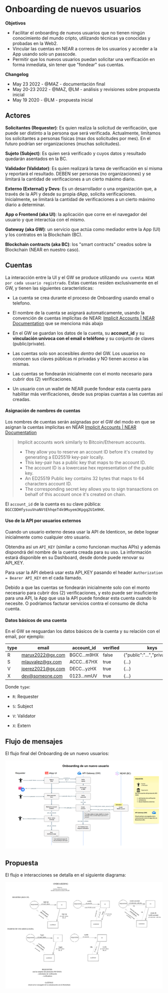 # Onboarding de nuevos usuarios

**Objetivos** 

- Facilitar el onboarding de nuevos usuarios que no tienen ningún conocimiento del mundo cripto, utilizando técnicas ya conocidas y probadas en la Web2.
- Vincular las cuentas en NEAR a correos de los usuarios y acceder a la App usando solo un passcode.
- Permitir que los nuevos usuarios puedan solicitar una verificación en forma inmediata, sin tener que "fondear" sus cuentas.

**Changelog**

- May 23 2022 - @MAZ - documentación final
- May 20-23 2022 - @MAZ, @LM - análisis y revisiones sobre propuesta inicial
- May 19 2020 - @LM - propuesta inicial

## Actores

**Solicitantes (Requester)**: Es quien realiza la solicitud de verificación, que puede ser distinto a la persona que será verificada. Actualmente, limitamos los solicitantes a personas físicas (max dos solicitudes por mes). En el futuro podrían ser organizaciones (muchas solicitudes).

**Sujeto (Subject)**: Es quien será verificado y cuyos datos y resultado quedarán asentados en la BC.

**Validador (Validator)**: Es quien realizará la tarea de verificación en sí misma y reportará el resultado. DEBEN ser personas (no organizaciones) y se limitará la cantidad de verificaciones a un cierto máximo diario.

**Externo (External) y Devs**: Es un desarrollador o una organización que, a través de la API y desde su propia dApp, solicita verificaciones. Inicialmente, se limitará la cantidad de verificaciones a un cierto máximo diario a determinar.

**App o Frontend (aka UI)**: la aplicación que corre en el navegador del usuario y que interactúa con el mismo.

**Gateway (aka GW)**: un servicio que actúa como mediador entre la App (UI) y los contratos en la Blockchain (BC). 

**Blockchain contracts (aka BC)**: los "smart contracts" creados sobre la Blockchain (NEAR en nuestro caso).

## Cuentas

La interacción entre la UI y el GW se produce utilizando `una cuenta NEAR por cada usuario registrado`. Estas cuentas residen exclusivamente en el GW, y tienen las siguientes características:

- La cuenta se crea durante el proceso de Onboarding usando email o telefono. 

- El nombre de la cuenta se asignará automaticamente, usando la convención de cuentas implícitas de NEAR: [Implicit Accounts | NEAR Documentation](https://docs.near.org/docs/roles/integrator/implicit-accounts) que se menciona más abajo

- En el GW se guardan los datos de la cuenta, su **account_id** y su **vinculación unívoca con el email o teléfono** y su conjunto de claves (public/private).

- Las cuentas solo son accesibles *dentro* del GW. Los usuarios no conocen sus claves públicas ni privadas y NO tienen acceso a las mismas. 

- Las cuentas se fondearán inicialmente con el monto necesario para cubrir dos (2) verificaciones.

- Un usuario con un wallet de NEAR puede fondear esta cuenta para habilitar más verificaciones, desde sus propias cuantas a las cuentas así creadas.

#### Asignación de nombres de cuentas

Los nombres de cuentas serán asignadas por el GW del modo en que se asignan la cuentas implicitas en NEAR [Implicit Accounts | NEAR Documentation](https://docs.near.org/docs/roles/integrator/implicit-accounts)

> Implicit accounts work similarly to Bitcoin/Ethereum accounts.
> - They allow you to reserve an account ID before it's created by generating a ED25519 key-pair locally.
> - This key-pair has a public key that maps to the account ID.
> - The account ID is a lowercase hex representation of the public key.
> - An ED25519 Public key contains 32 bytes that maps to 64 characters account ID.
> - The corresponding secret key allows you to sign transactions on behalf of this account once it's created on chain.

El `account_id` de la cuenta es su clave pública: `BGCCDDHfysuuVnaNVtEhhqeT4k9Muyem3Kpgq2U1m9HX`.

#### Uso de la API por usuarios externos

Cuando un usuario externo desea usar la API de Identicon, se debe logear inicialmente como cualquier otro usuario. 

Obtendra así un `API_KEY` (similar a como funcionan muchas APIs) y además dispondrá del nombre de la cuenta creada para su uso. La información estará disponible en su Dashboard, desde donde puede renovar su API_KEY.

Para usar la API deberá usar esta API_KEY pasando el header  `Authorization = Bearer API_KEY` en el cada llamado.

Debido a que las cuentas se fondearán inicialmente solo con el monto necesario para cubrir dos (2) verificaciones, y esto puede ser insuficiente para una API, la App que usa la API puede fondear esta cuenta cuando lo necesite. O podríamos facturar servicios contra el consumo de dicha cuenta.

#### Datos básicos de una cuenta 

En el GW se resguardan los datos básicos de la cuenta y su relación con el email, por ejemplo:

|type|email|account_id|verified| keys                             |
|--|--|--|--|--|
|R|marux2022@gx.com|BGCC...m9HX|false|{"public":"...","private":"..."}|
|S|mlauvalez@gx.com|ACCC...67HX|true| {...}                            |
| V    |jperez2021@gx.com|DECC...yzHX|true| {...}                            |
| X    |dev@someone.com|0123...nmUV|true|{...}|

Donde `type`:

- `R`: Requester

- `S`: Subject

- `V`: Validator

- `X`: Extern

## Flujo de mensajes 

El flujo final del Onboarding de un nuevo usuarios:

![](./images/signup-flow-final.png)

## Propuesta 

El flujo e interacciones se detalla en el siguiente diagrama:

![](./images/signup-flow-proposal.png)

